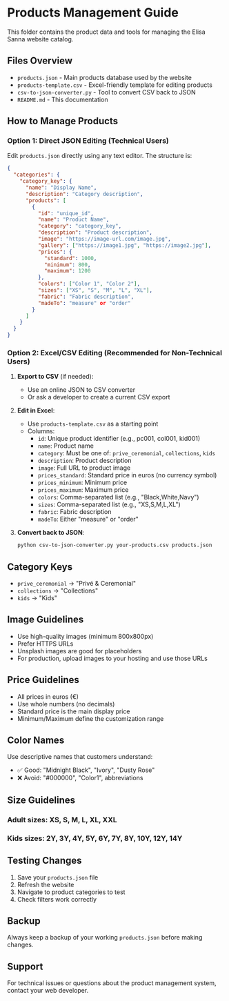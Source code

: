 # Products Management Guide

This folder contains the product data and tools for managing the Elisa Sanna website catalog.

## Files Overview

- `products.json` - Main products database used by the website
- `products-template.csv` - Excel-friendly template for editing products
- `csv-to-json-converter.py` - Tool to convert CSV back to JSON
- `README.md` - This documentation

## How to Manage Products

### Option 1: Direct JSON Editing (Technical Users)
Edit `products.json` directly using any text editor. The structure is:

```json
{
  "categories": {
    "category_key": {
      "name": "Display Name",
      "description": "Category description",
      "products": [
        {
          "id": "unique_id",
          "name": "Product Name",
          "category": "category_key",
          "description": "Product description",
          "image": "https://image-url.com/image.jpg",
          "gallery": ["https://image1.jpg", "https://image2.jpg"],
          "prices": {
            "standard": 1000,
            "minimum": 800,
            "maximum": 1200
          },
          "colors": ["Color 1", "Color 2"],
          "sizes": ["XS", "S", "M", "L", "XL"],
          "fabric": "Fabric description",
          "madeTo": "measure" or "order"
        }
      ]
    }
  }
}
```

### Option 2: Excel/CSV Editing (Recommended for Non-Technical Users)

1. **Export to CSV** (if needed):
   - Use an online JSON to CSV converter
   - Or ask a developer to create a current CSV export

2. **Edit in Excel**:
   - Use `products-template.csv` as a starting point
   - Columns:
     - `id`: Unique product identifier (e.g., pc001, col001, kid001)
     - `name`: Product name
     - `category`: Must be one of: `prive_ceremonial`, `collections`, `kids`
     - `description`: Product description
     - `image`: Full URL to product image
     - `prices_standard`: Standard price in euros (no currency symbol)
     - `prices_minimum`: Minimum price
     - `prices_maximum`: Maximum price
     - `colors`: Comma-separated list (e.g., "Black,White,Navy")
     - `sizes`: Comma-separated list (e.g., "XS,S,M,L,XL")
     - `fabric`: Fabric description
     - `madeTo`: Either "measure" or "order"

3. **Convert back to JSON**:
   ```bash
   python csv-to-json-converter.py your-products.csv products.json
   ```

## Category Keys
- `prive_ceremonial` → "Privé & Ceremonial"
- `collections` → "Collections"  
- `kids` → "Kids"

## Image Guidelines
- Use high-quality images (minimum 800x800px)
- Prefer HTTPS URLs
- Unsplash images are good for placeholders
- For production, upload images to your hosting and use those URLs

## Price Guidelines
- All prices in euros (€)
- Use whole numbers (no decimals)
- Standard price is the main display price
- Minimum/Maximum define the customization range

## Color Names
Use descriptive names that customers understand:
- ✅ Good: "Midnight Black", "Ivory", "Dusty Rose"
- ❌ Avoid: "#000000", "Color1", abbreviations

## Size Guidelines
### Adult sizes: XS, S, M, L, XL, XXL
### Kids sizes: 2Y, 3Y, 4Y, 5Y, 6Y, 7Y, 8Y, 10Y, 12Y, 14Y

## Testing Changes
1. Save your `products.json` file
2. Refresh the website
3. Navigate to product categories to test
4. Check filters work correctly

## Backup
Always keep a backup of your working `products.json` before making changes.

## Support
For technical issues or questions about the product management system, contact your web developer.
